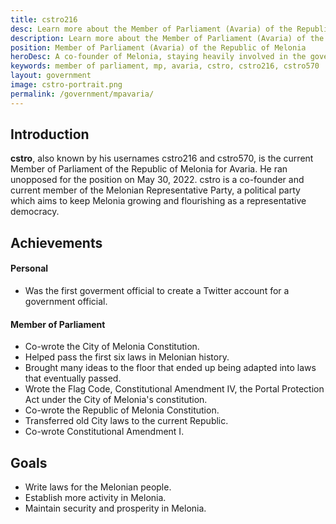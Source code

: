 ```yaml
---
title: cstro216
desc: Learn more about the Member of Parliament (Avaria) of the Republic of Melonia, cstro216.
description: Learn more about the Member of Parliament (Avaria) of the Republic of Melonia, cstro216.
position: Member of Parliament (Avaria) of the Republic of Melonia
heroDesc: A co-founder of Melonia, staying heavily involved in the government since its inception.
keywords: member of parliament, mp, avaria, cstro, cstro216, cstro570
layout: government
image: cstro-portrait.png
permalink: /government/mpavaria/
---
```


## Introduction
**cstro**, also known by his usernames cstro216 and cstro570, is the current Member of Parliament of the Republic of Melonia for Avaria. He ran unopposed for the position on May 30, 2022. cstro is a co-founder and current member of the Melonian Representative Party, a political party which aims to keep Melonia growing and flourishing as a representative democracy.

## Achievements

#### Personal
- Was the first goverment official to create a Twitter account for a government official.

#### Member of Parliament
- Co-wrote the City of Melonia Constitution.
- Helped pass the first six laws in Melonian history.
- Brought many ideas to the floor that ended up being adapted into laws that eventually passed.
- Wrote the Flag Code, Constitutional Amendment IV, the Portal Protection Act under the City of Melonia's constitution.
- Co-wrote the Republic of Melonia Constitution.
- Transferred old City laws to the current Republic.
- Co-wrote Constitutional Amendment I.

## Goals
- Write laws for the Melonian people.
- Establish more activity in Melonia.
- Maintain security and prosperity in Melonia.
